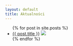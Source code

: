 ```yaml
---
layout: default
title: Aktualności
---
```


<div class="container pt-navbar">
    <ul>
        {% for post in site.posts %}
            <li>
            <a href="{{ site.baseurl }}{{ post.url }}">{{ post.title }}</a>
            <img class="" src="{{ site.baseurl }}{{ post.feat-img }}">
            </li>
        {% endfor %}
    </ul>
</div>